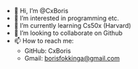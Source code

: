 - 👋 Hi, I’m @CxBoris
- 👀 I’m interested in programming etc.
- 🌱 I’m currently learning Cs50x (Harvard)
- 💞️ I’m looking to collaborate on Github
- 📫 How to reach me:
  - GitHub: CxBoris
  - Gmail: borisfokkinga@gmail.com

<!---
CxBoris/CxBoris is a ✨ special ✨ repository because its `README.md` (this file) appears on your GitHub profile.
You can click the Preview link to take a look at your changes.
--->
